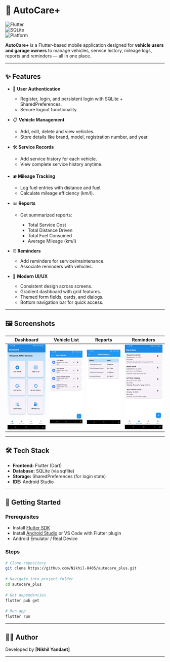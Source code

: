 # 🚗 AutoCare+

![Flutter](https://img.shields.io/badge/Flutter-3.x-blue?logo=flutter)  
![SQLite](https://img.shields.io/badge/Database-SQLite-lightgrey?logo=sqlite)  
![Platform](https://img.shields.io/badge/Platform-Android-green?logo=android)

**AutoCare+** is a Flutter-based mobile application designed for **vehicle users and garage owners** to manage vehicles, service history, mileage logs, reports and reminders — all in one place.

---

## ✨ Features

* 👤 **User Authentication**

    * Register, login, and persistent login with SQLite + SharedPreferences.
    * Secure logout functionality.

* 📋 **Vehicle Management**

    * Add, edit, delete and view vehicles.
    * Store details like brand, model, registration number, and year.

* 🛠 **Service Records**

    * Add service history for each vehicle.
    * View complete service history anytime.

* ⛽ **Mileage Tracking**

    * Log fuel entries with distance and fuel.
    * Calculate mileage efficiency (km/l).

* 📊 **Reports**

    * Get summarized reports:

        * Total Service Cost
        * Total Distance Driven
        * Total Fuel Consumed
        * Average Mileage (km/l)

* ⏰ **Reminders**

    * Add reminders for service/maintenance.
    * Associate reminders with vehicles.

* 🎨 **Modern UI/UX**

    * Consistent design across screens.
    * Gradient dashboard with grid features.
    * Themed form fields, cards, and dialogs.
    * Bottom navigation bar for quick access.

---

## 🖼️ Screenshots

| Dashboard | Vehicle List | Reports | Reminders |
|-----------|--------------|---------|-----------|
| <img src="screenshots/Dashboard.jpg" width="240"/> | <img src="screenshots/Vehicle_List.jpg" width="240"/> | <img src="screenshots/Vehicle_Report.jpg" width="240"/> | <img src="screenshots/Reminders.jpg" width="240"/> |

---

## 🛠 Tech Stack

* **Frontend:** Flutter (Dart)
* **Database:** SQLite (via sqflite)
* **Storage:** SharedPreferences (for login state)
* **IDE:** Android Studio 

---

## 🚀 Getting Started

### Prerequisites

* Install [Flutter SDK](https://flutter.dev/docs/get-started/install)
* Install [Android Studio](https://developer.android.com/studio) or VS Code with Flutter plugin
* Android Emulator / Real Device

### Steps

```bash
# Clone repository
git clone https://github.com/Nikhil-8405/autocare_plus.git

# Navigate into project folder
cd autocare_plus

# Get dependencies
flutter pub get

# Run app
flutter run
```

---

## 👨‍💻 Author

Developed by **\[Nikhil Yandaet]**

---
